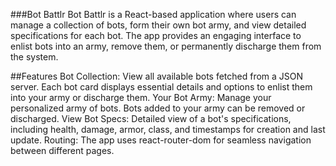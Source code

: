 ###Bot Battlr
Bot Battlr is a React-based application where users can manage a collection of bots, form their own bot army, and view detailed specifications for each bot. The app provides an engaging interface to enlist bots into an army, remove them, or permanently discharge them from the system.

##Features
Bot Collection: View all available bots fetched from a JSON server. Each bot card displays essential details and options to enlist them into your army or discharge them.
Your Bot Army: Manage your personalized army of bots. Bots added to your army can be removed or discharged.
View Bot Specs: Detailed view of a bot's specifications, including health, damage, armor, class, and timestamps for creation and last update.
Routing: The app uses react-router-dom for seamless navigation between different pages.